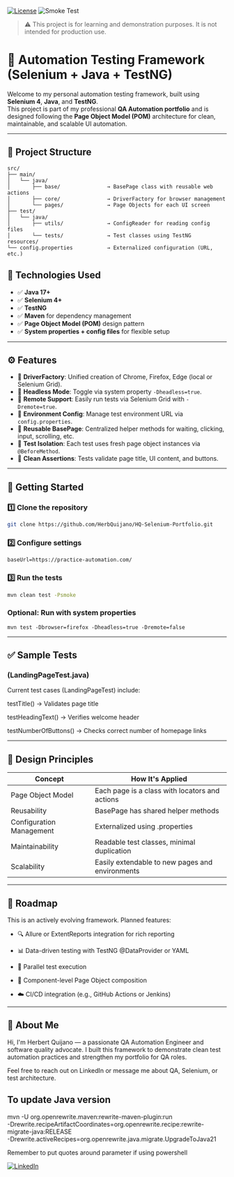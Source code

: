 [![License](https://img.shields.io/badge/License-Apache_2.0-blue.svg)](https://opensource.org/licenses/Apache-2.0)
![Smoke Test](https://github.com/HerbQuijano/HQ-Selenium-Portfolio/actions/workflows/smoke-test.yml/badge.svg)

> ⚠️ This project is for learning and demonstration purposes. It is not intended for production use.

# 🧪 Automation Testing Framework (Selenium + Java + TestNG)

Welcome to my personal automation testing framework, built using **Selenium 4**, **Java**, and **TestNG**.  
This project is part of my professional **QA Automation portfolio** and is designed following the **Page Object Model (POM)** architecture for clean, maintainable, and scalable UI automation.

---

## 📁 Project Structure

```pgsql
src/
├── main/
│   └── java/
│       ├── base/               → BasePage class with reusable web actions
│       ├── core/               → DriverFactory for browser management
│       └── pages/              → Page Objects for each UI screen
├── test/
│   └── java/
│       ├── utils/              → ConfigReader for reading config files
│       └── tests/              → Test classes using TestNG
resources/
└── config.properties           → Externalized configuration (URL, etc.)
```
## 🔧 Technologies Used

- ✅ **Java 17+**
- ✅ **Selenium 4+**
- ✅ **TestNG**
- ✅ **Maven** for dependency management
- ✅ **Page Object Model (POM)** design pattern
- ✅ **System properties + config files** for flexible setup

---

## ⚙️ Features

- 🔹 **DriverFactory**: Unified creation of Chrome, Firefox, Edge (local or Selenium Grid).
- 🔹 **Headless Mode**: Toggle via system property `-Dheadless=true`.
- 🔹 **Remote Support**: Easily run tests via Selenium Grid with `-Dremote=true`.
- 🔹 **Environment Config**: Manage test environment URL via `config.properties`.
- 🔹 **Reusable BasePage**: Centralized helper methods for waiting, clicking, input, scrolling, etc.
- 🔹 **Test Isolation**: Each test uses fresh page object instances via `@BeforeMethod`.
- 🔹 **Clean Assertions**: Tests validate page title, UI content, and buttons.

---

## 🏁 Getting Started

### 1️⃣ Clone the repository

```bash
git clone https://github.com/HerbQuijano/HQ-Selenium-Portfolio.git
```

### 2️⃣ Configure settings
``` properties
baseUrl=https://practice-automation.com/
```
### 3️⃣ Run the tests
```bash
mvn clean test -Psmoke
```
### Optional: Run with system properties
```
mvn test -Dbrowser=firefox -Dheadless=true -Dremote=false
```
---

## ✅ Sample Tests
### (LandingPageTest.java)
Current test cases (LandingPageTest) include:

testTitle() → Validates page title

testHeadingText() → Verifies welcome header

testNumberOfButtons() → Checks correct number of homepage links

---

## 🧠 Design Principles
| Concept                  | How It's Applied                                |
|--------------------------|-------------------------------------------------|
| Page Object Model        | Each page is a class with locators and actions  |
| Reusability              | BasePage has shared helper methods              |
| Configuration Management | Externalized using .properties                  |
| Maintainability          | Readable test classes, minimal duplication      |
| Scalability              | Easily extendable to new pages and environments |

---

## 🔮 Roadmap
This is an actively evolving framework. Planned features:

* 🔍 Allure or ExtentReports integration for rich reporting

* 📊 Data-driven testing with TestNG @DataProvider or YAML

* 🧪 Parallel test execution

* 🧱 Component-level Page Object composition

* ☁️ CI/CD integration (e.g., GitHub Actions or Jenkins)

---

## 💼 About Me
Hi, I'm Herbert Quijano — a passionate QA Automation Engineer and software quality advocate.
I built this framework to demonstrate clean test automation practices and strengthen my portfolio for QA roles.

Feel free to reach out on LinkedIn or message me about QA, Selenium, or test architecture.

## To update Java version
mvn -U org.openrewrite.maven:rewrite-maven-plugin:run \
-Drewrite.recipeArtifactCoordinates=org.openrewrite.recipe:rewrite-migrate-java:RELEASE\
-Drewrite.activeRecipes=org.openrewrite.java.migrate.UpgradeToJava21

Remember to put quotes around parameter if using powershell


[![LinkedIn](https://img.shields.io/badge/LinkedIn-Connect-blue?style=flat&logo=linkedin)](https://www.linkedin.com/in/herbert-quijano-acu%C3%B1a-11838639/)